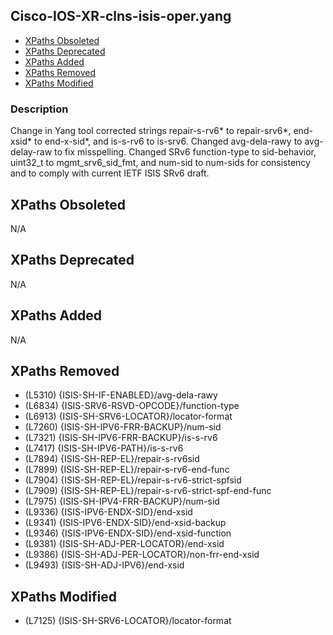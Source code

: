 ## Cisco-IOS-XR-clns-isis-oper.yang

- [XPaths Obsoleted](#xpaths-obsoleted)
- [XPaths Deprecated](#xpaths-deprecated)
- [XPaths Added](#xpaths-added)
- [XPaths Removed](#xpaths-removed)
- [XPaths Modified](#xpaths-modified)

### Description

Change in Yang tool corrected strings repair-s-rv6* to repair-srv6*, end-xsid* to end-x-sid*, and is-s-rv6 to is-srv6. Changed avg-dela-rawy to avg-delay-raw to fix misspelling. Changed SRv6 function-type to sid-behavior, uint32_t to mgmt_srv6_sid_fmt, and num-sid to num-sids for consistency and to comply with current IETF ISIS SRv6 draft.

## XPaths Obsoleted

N/A

## XPaths Deprecated

N/A

## XPaths Added

N/A

## XPaths Removed

- (L5310)	{ISIS-SH-IF-ENABLED}/avg-dela-rawy
- (L6834)	{ISIS-SRV6-RSVD-OPCODE}/function-type
- (L6913)	{ISIS-SH-SRV6-LOCATOR}/locator-format
- (L7260)	{ISIS-SH-IPV6-FRR-BACKUP}/num-sid
- (L7321)	{ISIS-SH-IPV6-FRR-BACKUP}/is-s-rv6
- (L7417)	{ISIS-SH-IPV6-PATH}/is-s-rv6
- (L7894)	{ISIS-SH-REP-EL}/repair-s-rv6sid
- (L7899)	{ISIS-SH-REP-EL}/repair-s-rv6-end-func
- (L7904)	{ISIS-SH-REP-EL}/repair-s-rv6-strict-spfsid
- (L7909)	{ISIS-SH-REP-EL}/repair-s-rv6-strict-spf-end-func
- (L7975)	{ISIS-SH-IPV4-FRR-BACKUP}/num-sid
- (L9336)	{ISIS-IPV6-ENDX-SID}/end-xsid
- (L9341)	{ISIS-IPV6-ENDX-SID}/end-xsid-backup
- (L9346)	{ISIS-IPV6-ENDX-SID}/end-xsid-function
- (L9381)	{ISIS-SH-ADJ-PER-LOCATOR}/end-xsid
- (L9386)	{ISIS-SH-ADJ-PER-LOCATOR}/non-frr-end-xsid
- (L9493)	{ISIS-SH-ADJ-IPV6}/end-xsid

## XPaths Modified

- (L7125)	{ISIS-SH-SRV6-LOCATOR}/locator-format

